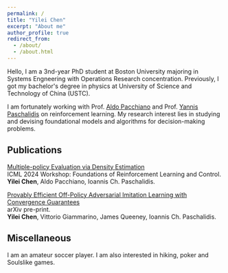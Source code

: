 ```yaml
---
permalink: /
title: "Yilei Chen"
excerpt: "About me"
author_profile: true
redirect_from: 
  - /about/
  - /about.html
---
```


Hello, I am a 3nd-year PhD student at Boston University majoring in Systems Engneering with Operations Research concentration. Previously, I got my bachelor's degree in physics at University of Science and Technology of China (USTC).

I am fortunately working with Prof. [Aldo Pacchiano](https://www.aldopacchiano.ai) and Prof. [Yannis Paschalidis](https://sites.bu.edu/paschalidis/people/yannis-paschalidis/) on reinforcement learning. My research interest lies in studying and devising foundational models and algorithms for decision-making problems.


Publications
------
[Multiple-policy Evaluation via Density Estimation](https://arxiv.org/abs/2404.00195) <br>
ICML 2024 Workshop: Foundations of Reinforcement Learning and Control. <br>
<b>Yilei Chen</b>, Aldo Pacchiano, Ioannis Ch. Paschalidis. <br>


[Provably Efficient Off-Policy Adversarial Imitation Learning with Convergence Guarantees](https://arxiv.org/abs/2405.16668) <br>
arXiv pre-print. <br>
<b>Yilei Chen</b>, Vittorio Giammarino, James Queeney, Ioannis Ch. Paschalidis. <br>


Miscellaneous
------
I am an amateur soccer player. I am also interested in hiking, poker and Soulslike games.

